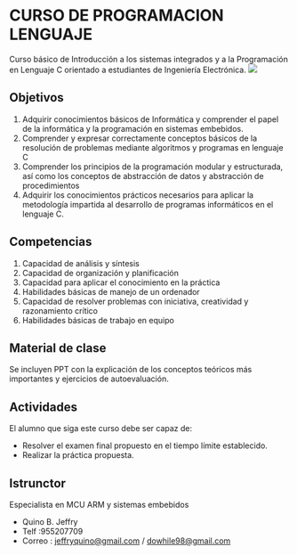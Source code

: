 # CURSO DE PROGRAMACION LENGUAJE
Curso básico de Introducción a los sistemas integrados y a la Programación en Lenguaje C orientado a estudiantes de Ingeniería Electrónica.
<img src="https://user-images.githubusercontent.com/47931397/148652755-fb13fd26-8a3f-408d-878d-bbacc4730611.png">
## Objetivos
1. Adquirir conocimientos básicos de Informática y comprender el papel de la informática y la programación en sistemas embebidos.
2. Comprender y expresar correctamente conceptos básicos de la resolución de problemas mediante algoritmos y programas en lenguaje C
3. Comprender los principios de la programación modular y estructurada, así como los conceptos de abstracción de datos y abstracción de procedimientos
4. Adquirir los conocimientos prácticos necesarios para aplicar la metodología impartida al desarrollo de programas informáticos en el lenguaje C.

## Competencias
1. Capacidad de análisis y síntesis
2. Capacidad de organización y planificación
3. Capacidad para aplicar el conocimiento en la práctica
4. Habilidades básicas de manejo de un ordenador
5. Capacidad de resolver problemas con iniciativa, creatividad y razonamiento crítico
6. Habilidades básicas de trabajo en equipo

## Material de clase 
Se incluyen PPT con la explicación de los conceptos teóricos más importantes y ejercicios de autoevaluación.

## Actividades
El alumno que siga este curso debe ser capaz de:
- Resolver el examen final propuesto en el tiempo límite establecido.
- Realizar la práctica propuesta.

## Istrunctor 
Especialista en MCU ARM y sistemas embebidos
- Quino B. Jeffry
- Telf     :955207709
- Correo   : jeffryquino@gmail.com / dowhile98@gmail.com
